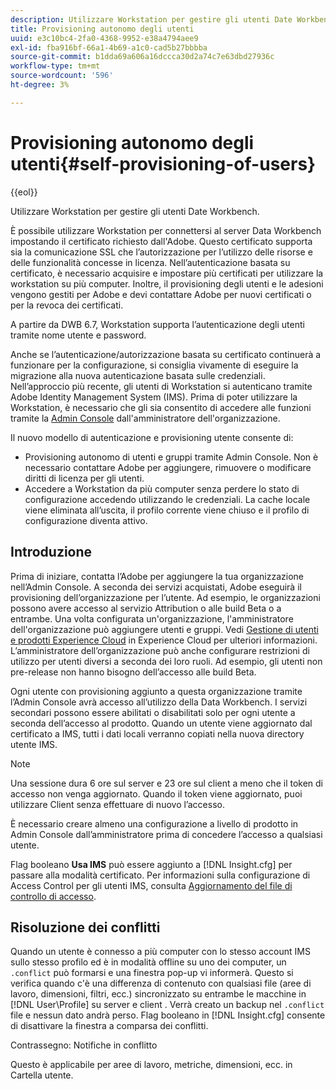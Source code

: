 ```yaml
---
description: Utilizzare Workstation per gestire gli utenti Date Workbench.
title: Provisioning autonomo degli utenti
uuid: e3c10bc4-2fa0-4368-9952-e38a4794aee9
exl-id: fba916bf-66a1-4b69-a1c0-cad5b27bbbba
source-git-commit: b1dda69a606a16dccca30d2a74c7e63dbd27936c
workflow-type: tm+mt
source-wordcount: '596'
ht-degree: 3%

---
```


# Provisioning autonomo degli utenti{#self-provisioning-of-users}

{{eol}}

Utilizzare Workstation per gestire gli utenti Date Workbench.

È possibile utilizzare Workstation per connettersi al server Data Workbench impostando il certificato richiesto dall&#39;Adobe. Questo certificato supporta sia la comunicazione SSL che l’autorizzazione per l’utilizzo delle risorse e delle funzionalità concesse in licenza. Nell’autenticazione basata su certificato, è necessario acquisire e impostare più certificati per utilizzare la workstation su più computer. Inoltre, il provisioning degli utenti e le adesioni vengono gestiti per Adobe e devi contattare Adobe per nuovi certificati o per la revoca dei certificati.

A partire da DWB 6.7, Workstation supporta l’autenticazione degli utenti tramite nome utente e password.

Anche se l’autenticazione/autorizzazione basata su certificato continuerà a funzionare per la configurazione, si consiglia vivamente di eseguire la migrazione alla nuova autenticazione basata sulle credenziali. Nell’approccio più recente, gli utenti di Workstation si autenticano tramite Adobe Identity Management System (IMS). Prima di poter utilizzare la Workstation, è necessario che gli sia consentito di accedere alle funzioni tramite la [Admin Console](https://experienceleague.adobe.com/docs/core-services/interface/manage-users-and-products/admin-getting-started.html?lang=it) dall&#39;amministratore dell&#39;organizzazione.

Il nuovo modello di autenticazione e provisioning utente consente di:

* Provisioning autonomo di utenti e gruppi tramite Admin Console. Non è necessario contattare Adobe per aggiungere, rimuovere o modificare diritti di licenza per gli utenti.
* Accedere a Workstation da più computer senza perdere lo stato di configurazione accedendo utilizzando le credenziali. La cache locale viene eliminata all’uscita, il profilo corrente viene chiuso e il profilo di configurazione diventa attivo.

## Introduzione

Prima di iniziare, contatta l’Adobe per aggiungere la tua organizzazione nell’Admin Console. A seconda dei servizi acquistati, Adobe eseguirà il provisioning dell’organizzazione per l’utente. Ad esempio, le organizzazioni possono avere accesso al servizio Attribution o alle build Beta o a entrambe. Una volta configurata un&#39;organizzazione, l&#39;amministratore dell&#39;organizzazione può aggiungere utenti e gruppi. Vedi [Gestione di utenti e prodotti Experience Cloud](https://experienceleague.adobe.com/docs/core-services/interface/manage-users-and-products/admin-getting-started.html) in Experience Cloud per ulteriori informazioni. L’amministratore dell’organizzazione può anche configurare restrizioni di utilizzo per utenti diversi a seconda dei loro ruoli. Ad esempio, gli utenti non pre-release non hanno bisogno dell’accesso alle build Beta.

Ogni utente con provisioning aggiunto a questa organizzazione tramite l’Admin Console avrà accesso all’utilizzo della Data Workbench. I servizi secondari possono essere abilitati o disabilitati solo per ogni utente a seconda dell’accesso al prodotto. Quando un utente viene aggiornato dal certificato a IMS, tutti i dati locali verranno copiati nella nuova directory utente IMS.

>[!NOTE]
>
>Una sessione dura 6 ore sul server e 23 ore sul client a meno che il token di accesso non venga aggiornato. Quando il token viene aggiornato, puoi utilizzare Client senza effettuare di nuovo l’accesso.

È necessario creare almeno una configurazione a livello di prodotto in Admin Console dall’amministratore prima di concedere l’accesso a qualsiasi utente.

Flag booleano **Usa IMS** può essere aggiunto a [!DNL Insight.cfg] per passare alla modalità certificato. Per informazioni sulla configurazione di Access Control per gli utenti IMS, consulta [Aggiornamento del file di controllo di accesso](https://experienceleague.adobe.com/docs/data-workbench/using/server-admin-install/install-servers/insight-server-dpu/c-updt-accss-ctrl-file.html).

## Risoluzione dei conflitti

Quando un utente è connesso a più computer con lo stesso account IMS sullo stesso profilo ed è in modalità offline su uno dei computer, un `.conflict` può formarsi e una finestra pop-up vi informerà. Questo si verifica quando c&#39;è una differenza di contenuto con qualsiasi file (aree di lavoro, dimensioni, filtri, ecc.) sincronizzato su entrambe le macchine in [!DNL User\Profile\] su server e client . Verrà creato un backup nel `.conflict` file e nessun dato andrà perso. Flag booleano in [!DNL Insight.cfg] consente di disattivare la finestra a comparsa dei conflitti.

Contrassegno: Notifiche in conflitto

Questo è applicabile per aree di lavoro, metriche, dimensioni, ecc. in Cartella utente.
